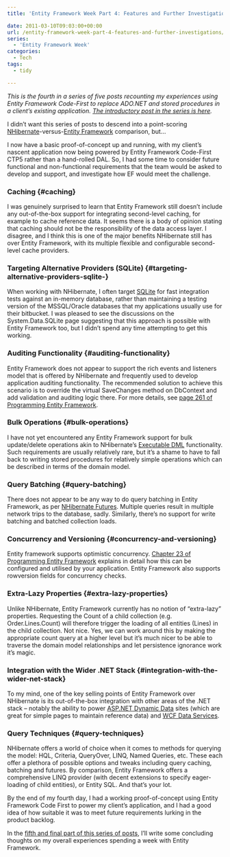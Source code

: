```yaml
---
title: 'Entity Framework Week Part 4: Features and Further Investigations'

date: 2011-03-10T09:03:00+00:00
url: /entity-framework-week-part-4-features-and-further-investigations/
series:
  - 'Entity Framework Week'
categories:
  - Tech
tags:
  - tidy

---
```

_This is the fourth in a series of five posts recounting my experiences using Entity Framework Code-First to replace ADO.NET and stored procedures in a client’s existing application. [The introductory post in the series is here][1]._

I didn’t want this series of posts to descend into a point-scoring [NHibernate][2]-versus-[Entity Framework][3] comparison, but…

I now have a basic proof-of-concept up and running, with my client’s nascent application now being powered by Entity Framework Code-First CTP5 rather than a hand-rolled DAL. So, I had some time to consider future functional and non-functional requirements that the team would be asked to develop and support, and investigate how EF would meet the challenge.

### Caching {#caching}

I was genuinely surprised to learn that Entity Framework still doesn’t include any out-of-the-box support for integrating second-level caching, for example to cache reference data. It seems there is a body of opinion stating that caching should not be the responsibility of the data access layer. I disagree, and I think this is one of the major benefits NHibernate still has over Entity Framework, with its multiple flexible and configurable second-level cache providers.

### Targeting Alternative Providers (SQLite) {#targeting-alternative-providers-sqlite-}

When working with NHibernate, I often target [SQLite][4] for fast integration tests against an in-memory database, rather than maintaining a testing version of the MSSQL/Oracle databases that my applications usually use for their bitbucket. I was pleased to see the discussions on the System.Data.SQLite page suggesting that this approach is possible with Entity Framework too, but I didn’t spend any time attempting to get this working.

### Auditing Functionality {#auditing-functionality}

Entity Framework does not appear to support the rich events and listeners model that is offered by NHibernate and frequently used to develop application auditing functionality. The recommended solution to achieve this scenario is to override the virtual SaveChanges method on DbContext and add validation and auditing logic there. For more details, see [page 261 of Programming Entity Framework][5].

### Bulk Operations {#bulk-operations}

I have not yet encountered any Entity Framework support for bulk update/delete operations akin to NHibernate’s [Executable DML][6] functionality. Such requirements are usually relatively rare, but it’s a shame to have to fall back to writing stored procedures for relatively simple operations which can be described in terms of the domain model.

### Query Batching {#query-batching}

There does not appear to be any way to do query batching in Entity Framework, as per [NHibernate Futures][7]. Multiple queries result in multiple network trips to the database, sadly. Similarly, there’s no support for write batching and batched collection loads.

### Concurrency and Versioning {#concurrency-and-versioning}

Entity framework supports optimistic concurrency. [Chapter 23 of Programming Entity Framework][8] explains in detail how this can be configured and utilised by your application. Entity Framework also supports rowversion fields for concurrency checks.

### Extra-Lazy Properties {#extra-lazy-properties}

Unlike NHibernate, Entity Framework currently has no notion of “extra-lazy” properties. Requesting the Count of a child collection (e.g. Order.Lines.Count) will therefore trigger the loading of all entities (Lines) in the child collection. Not nice. Yes, we can work around this by making the appropriate count query at a higher level but it’s much nicer to be able to traverse the domain model relationships and let persistence ignorance work it’s magic.

### Integration with the Wider .NET Stack {#integration-with-the-wider-net-stack}

To my mind, one of the key selling points of Entity Framework over NHibernate is its out-of-the-box integration with other areas of the .NET stack – notably the ability to power [ASP.NET Dynamic Data][9] sites (which are great for simple pages to maintain reference data) and [WCF Data Services][10].

### Query Techniques {#query-techniques}

NHibernate offers a world of choice when it comes to methods for querying the model: HQL, Criteria, QueryOver, LINQ, Named Queries, etc. These each offer a plethora of possible options and tweaks including query caching, batching and futures. By comparison, Entity Framework offers a comprehensive LINQ provider (with decent extensions to specify eager-loading of child entities), or Entity SQL. And that’s your lot.

By the end of my fourth day, I had a working proof-of-concept using Entity Framework Code First to power my client’s application, and I had a good idea of how suitable it was to meet future requirements lurking in the product backlog.

In the [fifth and final part of this series of posts][11], I’ll write some concluding thoughts on my overall experiences spending a week with Entity Framework.

 [1]: https://blog.iannelson.uk/entity-framework-week-part-1-introduction-configuration-and-initialization/
 [2]: http://www.nhforge.org
 [3]: http://msdn.microsoft.com/en-us/library/bb399572.aspx
 [4]: http://www.sqlite.org
 [5]: http://my.safaribooksonline.com/book/software-engineering-and-development/9780596807276/working-with-object-services/261
 [6]: http://ayende.com/blog/archive/2009/05/28/nhibernate-ndash-executable-dml.aspx
 [7]: http://ayende.com/blog/archive/2009/04/27/nhibernate-futures.aspx
 [8]: http://my.safaribooksonline.com/book/software-engineering-and-development/9780596807276/planning-for-concurrency-problems/659
 [9]: http://www.asp.net/dynamicdata
 [10]: http://msdn.microsoft.com/en-us/data/bb931106
 [11]: https://blog.iannelson.uk/entity-framework-week-part-5-concluding-thoughts/